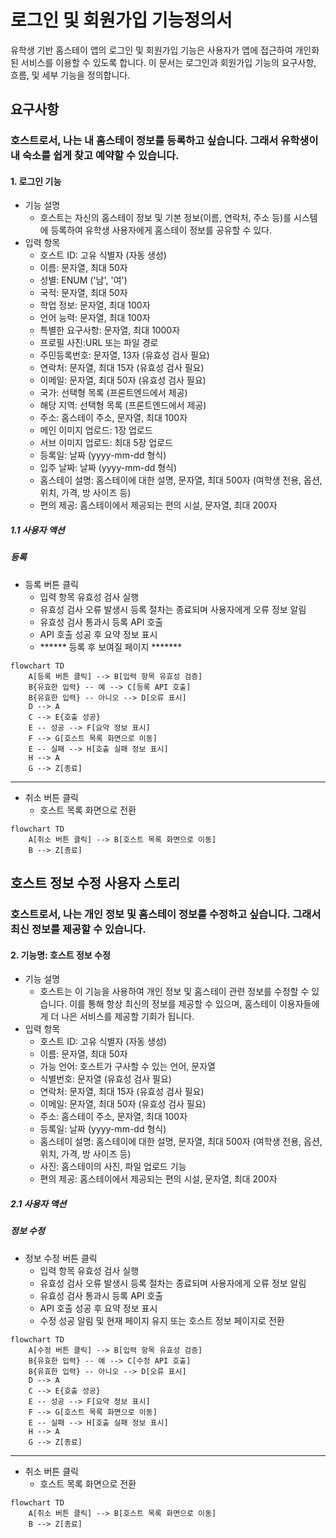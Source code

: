 # 로그인 및 회원가입 기능정의서

유학생 기반 홈스테이 앱의 로그인 및 회원가입 기능은 사용자가 앱에 접근하여 개인화된 서비스를 이용할 수 있도록 합니다. 이 문서는 로그인과 회원가입 기능의 요구사항, 흐름, 및 세부 기능을 정의합니다.


## 요구사항


### 호스트로서, 나는 내 홈스테이 정보를 등록하고 싶습니다. 그래서 유학생이 내 숙소를 쉽게 찾고 예약할 수 있습니다.

#### 1. 로그인 기능

* 기능 설명
  * 호스트는 자신의 홈스테이 정보 및 기본 정보(이름, 연락처, 주소 등)를 시스템에 등록하여 유학생 사용자에게 홈스테이 정보를 공유할 수 있다.
* 입력 항목
  * 호스트 ID: 고유 식별자 (자동 생성)
  * 이름: 문자열, 최대 50자
  * 성별: ENUM ('남', '여')
  * 국적: 문자열, 최대 50자
  * 학업 정보: 문자열, 최대 100자
  * 언어 능력: 문자열, 최대 100자
  * 특별한 요구사항: 문자열, 최대 1000자
  * 프로필 사진:URL 또는 파일 경로
  * 주민등록번호: 문자열, 13자 (유효성 검사 필요)
  * 연락처: 문자열, 최대 15자 (유효성 검사 필요)
  * 이메일: 문자열, 최대 50자 (유효성 검사 필요)
  * 국가: 선택형 목록 (프론트엔드에서 제공)
  * 해당 지역: 선택형 목록 (프론트엔드에서 제공)
  * 주소: 홈스테이 주소, 문자열, 최대 100자
  * 메인 이미지 업로드: 1장 업로드
  * 서브 이미지 업로드: 최대 5장 업로드
  * 등록일: 날짜 (yyyy-mm-dd 형식)
  * 입주 날짜: 날짜 (yyyy-mm-dd 형식)
  * 홈스테이 설명: 홈스테이에 대한 설명, 문자열, 최대 500자 (여학생 전용, 옵션, 위치, 가격, 방 사이즈 등)
  * 편의 제공: 홈스테이에서 제공되는 편의 시설, 문자열, 최대 200자

##### 1.1 사용자 액션

##### 등록

- 등록 버튼 클릭
  - 입력 항목 유효성 검사 실행
  - 유효성 검사 오류 발생시 등록 절차는 종료되며 사용자에게 오류 정보 알림
  - 유효성 검사 통과시 등록 API 호출
  - API 호출 성공 후 요약 정보 표시
  - ****** 등록 후 보여질 페이지 *******

```mermaid
flowchart TD
    A[등록 버튼 클릭] --> B[입력 항목 유효성 검증]
    B{유효한 입력} -- 예 --> C[등록 API 호출]
    B{유효한 입력} -- 아니오 --> D[오류 표시]
    D --> A
    C --> E{호출 성공}
    E -- 성공 --> F[요약 정보 표시]
    F --> G[호스트 목록 화면으로 이동]
    E -- 실패 --> H[호출 실패 정보 표시]
    H --> A
    G --> Z[종료]
```

---

- 취소 버튼 클릭
  - 호스트 목록 화면으로 전환

```mermaid
flowchart TD
    A[취소 버튼 클릭] --> B[호스트 목록 화면으로 이동]
    B --> Z[종료]
```

## 호스트 정보 수정 사용자 스토리

### 호스트로서, 나는 개인 정보 및 홈스테이 정보를 수정하고 싶습니다. 그래서 최신 정보를 제공할 수 있습니다.

#### 2. 기능명: 호스트 정보 수정

- 기능 설명
  - 호스트는 이 기능을 사용하여 개인 정보 및 홈스테이 관련 정보를 수정할 수 있습니다. 이를 통해 항상 최신의 정보를 제공할 수 있으며, 홈스테이 이용자들에게 더 나은 서비스를 제공할 기회가 됩니다.
- 입력 항목
  - 호스트 ID: 고유 식별자 (자동 생성)
  - 이름: 문자열, 최대 50자
  - 가능 언어: 호스트가 구사할 수 있는 언어, 문자열
  - 식별번호: 문자열 (유효성 검사 필요)
  - 연락처: 문자열, 최대 15자 (유효성 검사 필요)
  - 이메일: 문자열, 최대 50자 (유효성 검사 필요)
  - 주소: 홈스테이 주소, 문자열, 최대 100자
  - 등록일: 날짜 (yyyy-mm-dd 형식)
  - 홈스테이 설명: 홈스테이에 대한 설명, 문자열, 최대 500자 (여학생 전용, 옵션, 위치, 가격, 방 사이즈 등)
  - 사진: 홈스테이의 사진, 파일 업로드 기능
  - 편의 제공: 홈스테이에서 제공되는 편의 시설, 문자열, 최대 200자

##### 2.1 사용자 액션

##### 정보 수정

- 정보 수정 버튼 클릭
  - 입력 항목 유효성 검사 실행
  - 유효성 검사 오류 발생시 등록 절차는 종료되며 사용자에게 오류 정보 알림
  - 유효성 검사 통과시 등록 API 호출
  - API 호출 성공 후 요약 정보 표시
  - 수정 성공 알림 및 현재 페이지 유지 또는 호스트 정보 페이지로 전환

```mermaid
flowchart TD
    A[수정 버튼 클릭] --> B[입력 항목 유효성 검증]
    B{유효한 입력} -- 예 --> C[수정 API 호출]
    B{유효한 입력} -- 아니오 --> D[오류 표시]
    D --> A
    C --> E{호출 성공}
    E -- 성공 --> F[요약 정보 표시]
    F --> G[호스트 목록 화면으로 이동]
    E -- 실패 --> H[호출 실패 정보 표시]
    H --> A
    G --> Z[종료]
```

---

- 취소 버튼 클릭
  - 호스트 목록 화면으로 전환

```mermaid
flowchart TD
    A[취소 버튼 클릭] --> B[호스트 목록 화면으로 이동]
    B --> Z[종료]
```

